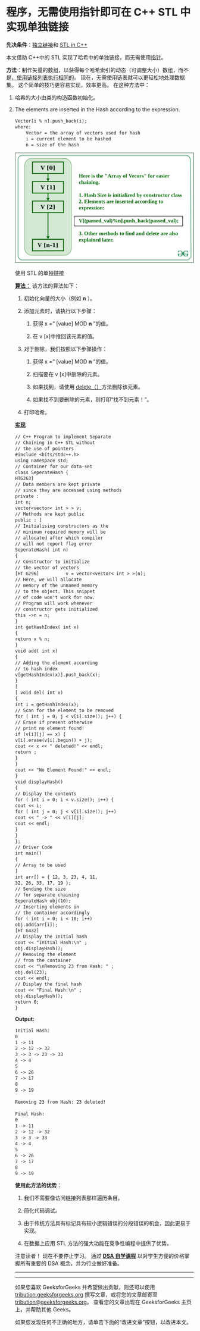 # 程序，无需使用指针即可在 C++ STL 中实现单独链接

**先决条件**：[独立链接](https://www.geeksforgeeks.org/hashing-set-2-separate-chaining/)和 [STL in C++](https://www.geeksforgeeks.org/the-c-standard-template-library-stl/)

本文借助 C++中的 STL 实现了哈希中的单独链接，而无需使用[指针](https://www.geeksforgeeks.org/pointers-in-c-and-c-set-1-introduction-arithmetic-and-array/)。

**方法**：制作矢量的数组，以获得每个哈希索引的动态（可调整大小）数组，而不是[，使用链接列表执行相同的](https://www.geeksforgeeks.org/c-program-hashing-chaining/)。 现在，无需使用链表就可以更轻松地处理数据集。 这个简单的技巧更容易实现，效率更高。 在这种方法中：

1.  哈希的大小由类的构造函数初始化。

2.  The elements are inserted in the Hash according to the expression:

    ```
    Vector[i % n].push_back(i);
    where:
        Vector = the array of vectors used for hash
        i = current element to be hashed
        n = size of the hash

    ```

    [![](img/9bf222b917ac1f2a6903a3706d83f577.png)](https://media.geeksforgeeks.org/wp-content/cdn-uploads/20200227131935/Separate-Chaining-without-pointers.png)

    使用 STL 的单独链接

    **<u>算法：</u>** 该方法的算法如下：

    1.  初始化向量的大小（例如 **n** ）。

    2.  添加元素时，请执行以下步骤：

        1.  获得 x =” [value] MOD **n** ”的值。

        2.  在 v [x]中推回该元素的值。

    3.  对于删除，我们按照以下步骤操作：

        1.  获得 x =” [value] MOD **n** ”的值。

        2.  扫描要在 v [x]中删除的元素。

        3.  如果找到，请使用 [delete（）](https://www.geeksforgeeks.org/vector-erase-and-clear-in-cpp/)方法删除该元素。

        4.  如果找不到要删除的元素，则打印“找不到元素！”。

    4.  打印哈希。

    **<u>实现</u>**

    ```
    // C++ Program to implement Separate
    // Chaining in C++ STL without
    // the use of pointers
    #include <bits/stdc++.h>
    using namespace std;
    // Container for our data-set
    class SeperateHash {
    HTG263]
    // Data members are kept private
    // since they are accessed using methods
    private :
    int n;
    vector<vector< int > > v;
    // Methods are kept public
    public : ]
    // Initialising constructors as the
    // minimum required memory will be
    // allocated after which compiler
    // will not report flag error
    SeperateHash( int n)
    {
    // Constructor to initialize
    // the vector of vectors
    [HT G296]          v = vector<vector< int > >(n);
    // Here, we will allocate
    // memory of the unnamed_memory
    // to the object. This snippet
    // of code won't work for now.
    // Program will work whenever
    // constructor gets initialized
    this ->n = n;
    }
    int getHashIndex( int x)
    {
    return x % n;
    }
    void add( int x)
    {
    // Adding the element according
    // to hash index
    v[getHashIndex(x)].push_back(x);
    }
    [
    [ void del( int x)
    {
    int i = getHashIndex(x);
    // Scan for the element to be removed
    for ( int j = 0; j < v[i].size(); j++) {
    // Erase if present otherwise
    // print no element found!
    if (v[i][j] == x) {
    v[i].erase(v[i].begin() + j);
    cout << x << " deleted!" << endl;
    return ;
    }
    }
    cout << "No Element Found!" << endl;
    }
    void displayHash()
    {
    // Display the contents
    for ( int i = 0; i < v.size(); i++) {
    cout << i;
    for ( int j = 0; j < v[i].size(); j++)
    cout << " -> " << v[i][j];
    cout << endl;
    }
    }
    };
    // Driver Code
    int main()
    {
    // Array to be used
    ]
    int arr[] = { 12, 3, 23, 4, 11,
    32, 26, 33, 17, 19 };
    // Sending the size
    // for separate chaining
    SeperateHash obj(10);
    // Inserting elements in
    // the container accordingly
    for ( int i = 0; i < 10; i++)
    obj.add(arr[i]);
    [HT G432]
    // Display the initial hash
    cout << "Initial Hash:\n" ;
    obj.displayHash();
    // Removing the element
    // from the container
    cout << "\nRemoving 23 from Hash: " ;
    obj.del(23);
    cout << endl;
    // Display the final hash
    cout << "Final Hash:\n" ;
    obj.displayHash();
    return 0;
    }
    ```

    **Output:**

    ```
    Initial Hash:
    0
    1 -> 11
    2 -> 12 -> 32
    3 -> 3 -> 23 -> 33
    4 -> 4
    5
    6 -> 26
    7 -> 17
    8
    9 -> 19

    Removing 23 from Hash: 23 deleted!

    Final Hash:
    0
    1 -> 11
    2 -> 12 -> 32
    3 -> 3 -> 33
    4 -> 4
    5
    6 -> 26
    7 -> 17
    8
    9 -> 19

    ```

    **使用此方法的优势**：

    1.  我们不需要像访问链接列表那样遍历条目。

    2.  简化代码调试。

    3.  由于传统方法具有标记具有较小逻辑错误的分段错误的机会，因此更易于实现。

    4.  在数据上应用 STL 方法的强大功能在竞争性编程中提供了优势。

    注意读者！ 现在不要停止学习。 通过 [**DSA 自学课程**](https://practice.geeksforgeeks.org/courses/dsa-self-paced?utm_source=geeksforgeeks&utm_medium=article&utm_campaign=gfg_article_dsa_content_bottom) 以对学生方便的价格掌握所有重要的 DSA 概念，并为行业做好准备。

    * * *

    * * *

    如果您喜欢 GeeksforGeeks 并希望做出贡献，则还可以使用 [tribution.geeksforgeeks.org](https://contribute.geeksforgeeks.org/) 撰写文章，或将您的文章邮寄至 tribution@geeksforgeeks.org。 查看您的文章出现在 GeeksforGeeks 主页上，并帮助其他 Geeks。

    如果您发现任何不正确的地方，请单击下面的“改进文章”按钮，以改进本文。